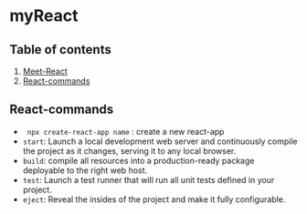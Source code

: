 # myReact

## Table of contents 
1. [Meet-React](Chapter%201%20-%20Meet%20React/notes.md)
2. [React-commands](#react-commands)

## React-commands
* ` npx create-react-app name` : create a new react-app 
* `start`: Launch a local development web server and 
           continuously compile the project as it changes, serving it to any local browser.
* `build`: compile all resources into a production-ready package deployable to 
           the right web host.
* `test`: Launch a test runner that will run all unit tests 
          defined in your project.
* `eject`: Reveal the insides of the project and make it 
           fully configurable.